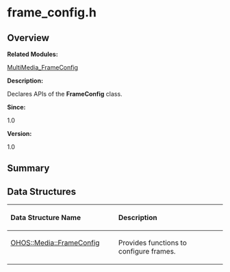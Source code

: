 # frame\_config.h<a name="ZH-CN_TOPIC_0000001054718093"></a>

## **Overview**<a name="section872115125093525"></a>

**Related Modules:**

[MultiMedia\_FrameConfig](MultiMedia_FrameConfig.md)

**Description:**

Declares APIs of the  **FrameConfig**  class. 

**Since:**

1.0

**Version:**

1.0

## **Summary**<a name="section789170046093525"></a>

## Data Structures<a name="nested-classes"></a>

<a name="table1223230492093525"></a>
<table><thead align="left"><tr id="row367365736093525"><th class="cellrowborder" valign="top" width="50%" id="mcps1.1.3.1.1"><p id="p1387119519093525"><a name="p1387119519093525"></a><a name="p1387119519093525"></a>Data Structure Name</p>
</th>
<th class="cellrowborder" valign="top" width="50%" id="mcps1.1.3.1.2"><p id="p1058053040093525"><a name="p1058053040093525"></a><a name="p1058053040093525"></a>Description</p>
</th>
</tr>
</thead>
<tbody><tr id="row1076563388093525"><td class="cellrowborder" valign="top" width="50%" headers="mcps1.1.3.1.1 "><p id="p278708265093525"><a name="p278708265093525"></a><a name="p278708265093525"></a><a href="OHOS-Media-FrameConfig.md">OHOS::Media::FrameConfig</a></p>
</td>
<td class="cellrowborder" valign="top" width="50%" headers="mcps1.1.3.1.2 "><p id="p1481230970093525"><a name="p1481230970093525"></a><a name="p1481230970093525"></a>Provides functions to configure frames. </p>
</td>
</tr>
</tbody>
</table>

